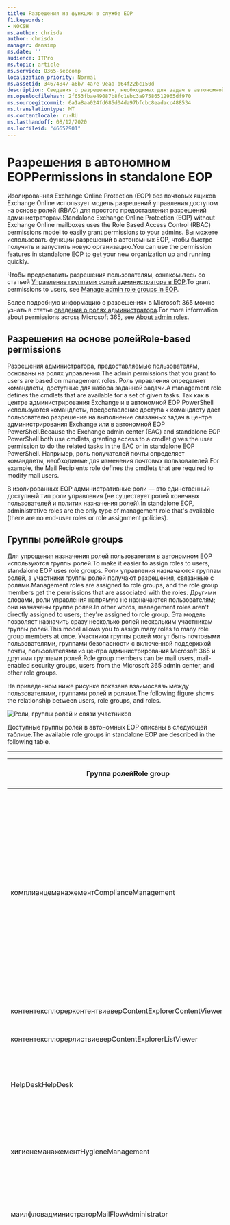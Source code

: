 ```yaml
---
title: Разрешения на функции в службе EOP
f1.keywords:
- NOCSH
ms.author: chrisda
author: chrisda
manager: dansimp
ms.date: ''
audience: ITPro
ms.topic: article
ms.service: O365-seccomp
localization_priority: Normal
ms.assetid: 34674847-a6b7-4a7e-9eaa-b64f22bc150d
description: Сведения о разрешениях, необходимых для задач в автономной службе Exchange Online Protection
ms.openlocfilehash: 2f653fbae49087b8fc1ebc3a97586512965df970
ms.sourcegitcommit: 6a1a8aa024fd685d04da97bfcbc8eadacc488534
ms.translationtype: MT
ms.contentlocale: ru-RU
ms.lasthandoff: 08/12/2020
ms.locfileid: "46652901"
---
```

# <a name="permissions-in-standalone-eop"></a><span data-ttu-id="4ac11-103">Разрешения в автономном EOP</span><span class="sxs-lookup"><span data-stu-id="4ac11-103">Permissions in standalone EOP</span></span>

<span data-ttu-id="4ac11-104">Изолированная Exchange Online Protection (EOP) без почтовых ящиков Exchange Online использует модель разрешений управления доступом на основе ролей (RBAC) для простого предоставления разрешений администраторам.</span><span class="sxs-lookup"><span data-stu-id="4ac11-104">Standalone Exchange Online Protection (EOP) without Exchange Online mailboxes uses the Role Based Access Control (RBAC) permissions model to easily grant permissions to your admins.</span></span> <span data-ttu-id="4ac11-105">Вы можете использовать функции разрешений в автономных EOP, чтобы быстро получить и запустить новую организацию.</span><span class="sxs-lookup"><span data-stu-id="4ac11-105">You can use the permission features in standalone EOP to get your new organization up and running quickly.</span></span>

<span data-ttu-id="4ac11-106">Чтобы предоставить разрешения пользователям, ознакомьтесь со статьей [Управление группами ролей администратора в EOP](manage-admin-role-group-permissions-in-eop.md).</span><span class="sxs-lookup"><span data-stu-id="4ac11-106">To grant permissions to users, see [Manage admin role groups in EOP](manage-admin-role-group-permissions-in-eop.md).</span></span>

<span data-ttu-id="4ac11-107">Более подробную информацию о разрешениях в Microsoft 365 можно узнать в статье [сведения о ролях администратора](https://docs.microsoft.com/microsoft-365/admin/add-users/about-admin-roles).</span><span class="sxs-lookup"><span data-stu-id="4ac11-107">For more information about permissions across Microsoft 365, see [About admin roles](https://docs.microsoft.com/microsoft-365/admin/add-users/about-admin-roles).</span></span>

## <a name="role-based-permissions"></a><span data-ttu-id="4ac11-108">Разрешения на основе ролей</span><span class="sxs-lookup"><span data-stu-id="4ac11-108">Role-based permissions</span></span>

<span data-ttu-id="4ac11-109">Разрешения администратора, предоставляемые пользователям, основаны на ролях управления.</span><span class="sxs-lookup"><span data-stu-id="4ac11-109">The admin permissions that you grant to users are based on management roles.</span></span> <span data-ttu-id="4ac11-110">Роль управления определяет командлеты, доступные для набора заданной задачи.</span><span class="sxs-lookup"><span data-stu-id="4ac11-110">A management role defines the cmdlets that are available for a set of given tasks.</span></span> <span data-ttu-id="4ac11-111">Так как в центре администрирования Exchange и в автономной EOP PowerShell используются командлеты, предоставление доступа к командлету дает пользователю разрешение на выполнение связанных задач в центре администрирования Exchange или в автономной EOP PowerShell.</span><span class="sxs-lookup"><span data-stu-id="4ac11-111">Because the Exchange admin center (EAC) and standalone EOP PowerShell both use cmdlets, granting access to a cmdlet gives the user permission to do the related tasks in the EAC or in standalone EOP PowerShell.</span></span> <span data-ttu-id="4ac11-112">Например, роль получателей почты определяет командлеты, необходимые для изменения почтовых пользователей.</span><span class="sxs-lookup"><span data-stu-id="4ac11-112">For example, the Mail Recipients role defines the cmdlets that are required to modify mail users.</span></span>

<span data-ttu-id="4ac11-113">В изолированных EOP административные роли — это единственный доступный тип роли управления (не существует ролей конечных пользователей и политик назначения ролей).</span><span class="sxs-lookup"><span data-stu-id="4ac11-113">In standalone EOP, administrative roles are the only type of management role that's available (there are no end-user roles or role assignment policies).</span></span>

## <a name="role-groups"></a><span data-ttu-id="4ac11-114">Группы ролей</span><span class="sxs-lookup"><span data-stu-id="4ac11-114">Role groups</span></span>

<span data-ttu-id="4ac11-115">Для упрощения назначения ролей пользователям в автономном EOP используются группы ролей.</span><span class="sxs-lookup"><span data-stu-id="4ac11-115">To make it easier to assign roles to users, standalone EOP uses role groups.</span></span> <span data-ttu-id="4ac11-116">Роли управления назначаются группам ролей, а участники группы ролей получают разрешения, связанные с ролями.</span><span class="sxs-lookup"><span data-stu-id="4ac11-116">Management roles are assigned to role groups, and the role group members get the permissions that are associated with the roles.</span></span> <span data-ttu-id="4ac11-117">Другими словами, роли управления напрямую не назначаются пользователям; они назначены группе ролей.</span><span class="sxs-lookup"><span data-stu-id="4ac11-117">In other words, management roles aren't directly assigned to users; they're assigned to role group.</span></span> <span data-ttu-id="4ac11-118">Эта модель позволяет назначить сразу несколько ролей нескольким участникам группы ролей.</span><span class="sxs-lookup"><span data-stu-id="4ac11-118">This model allows you to assign many roles to many role group members at once.</span></span> <span data-ttu-id="4ac11-119">Участники группы ролей могут быть почтовыми пользователями, группами безопасности с включенной поддержкой почты, пользователями из центра администрирования Microsoft 365 и другими группами ролей.</span><span class="sxs-lookup"><span data-stu-id="4ac11-119">Role group members can be mail users, mail-enabled security groups, users from the Microsoft 365 admin center, and other role groups.</span></span>

<span data-ttu-id="4ac11-120">На приведенном ниже рисунке показана взаимосвязь между пользователями, группами ролей и ролями.</span><span class="sxs-lookup"><span data-stu-id="4ac11-120">The following figure shows the relationship between users, role groups, and roles.</span></span>

![Роли, группы ролей и связи участников](../../media/ITPro_Security_RBAC_EXO_SimplifiedRoleGroupRelationship.png)

<span data-ttu-id="4ac11-122">Доступные группы ролей в автономных EOP описаны в следующей таблице.</span><span class="sxs-lookup"><span data-stu-id="4ac11-122">The available role groups in standalone EOP are described in the following table.</span></span>

****

|<span data-ttu-id="4ac11-123">Группа ролей</span><span class="sxs-lookup"><span data-stu-id="4ac11-123">Role group</span></span>|<span data-ttu-id="4ac11-124">Описание</span><span class="sxs-lookup"><span data-stu-id="4ac11-124">Description</span></span>|<span data-ttu-id="4ac11-125">Назначенные роли по умолчанию</span><span class="sxs-lookup"><span data-stu-id="4ac11-125">Default roles assigned</span></span>|
|---|---|---|
|<span data-ttu-id="4ac11-126">комплианцеманажемент</span><span class="sxs-lookup"><span data-stu-id="4ac11-126">ComplianceManagement</span></span>|<span data-ttu-id="4ac11-127">Настройка и управление параметрами соответствия требованиям в Организации, в том числе предотвращением потери данных (DLP), если у вашей подписки есть возможности защиты от потери данных.</span><span class="sxs-lookup"><span data-stu-id="4ac11-127">Configure and manage compliance settings within the organization, including data loss prevention (DLP) if your subscription has DLP capabilities.</span></span> <br/><br/> <span data-ttu-id="4ac11-128">Члены роли [администратора соответствия](https://docs.microsoft.com/azure/active-directory/users-groups-roles/directory-assign-admin-roles#compliance-administrator) в Azure AD автоматически получают разрешения этой группы ролей.</span><span class="sxs-lookup"><span data-stu-id="4ac11-128">Members of the [Compliance Administrator](https://docs.microsoft.com/azure/active-directory/users-groups-roles/directory-assign-admin-roles#compliance-administrator) role in Azure AD automatically get the permissions of this role group.</span></span>|<span data-ttu-id="4ac11-129">Журналы аудита</span><span class="sxs-lookup"><span data-stu-id="4ac11-129">Audit Logs</span></span> <br/><br/> <span data-ttu-id="4ac11-130">Администрирование соответствия требованиям</span><span class="sxs-lookup"><span data-stu-id="4ac11-130">Compliance Administration</span></span> <br/><br/> <span data-ttu-id="4ac11-131">Управление правами на доступ к данным</span><span class="sxs-lookup"><span data-stu-id="4ac11-131">Information Rights Management</span></span> <br/><br/> <span data-ttu-id="4ac11-132">Управление хранением</span><span class="sxs-lookup"><span data-stu-id="4ac11-132">Retention Management</span></span> <br/><br/> <span data-ttu-id="4ac11-133">Журналы аудита только для просмотра</span><span class="sxs-lookup"><span data-stu-id="4ac11-133">View-Only Audit Logs</span></span> <br/><br/> <span data-ttu-id="4ac11-134">Конфигурация только для чтения</span><span class="sxs-lookup"><span data-stu-id="4ac11-134">View-Only Configuration</span></span> <br/><br/> <span data-ttu-id="4ac11-135">Получатели только для чтения</span><span class="sxs-lookup"><span data-stu-id="4ac11-135">View-Only Recipients</span></span>|
|<span data-ttu-id="4ac11-136">контентексплорерконтентвиевер</span><span class="sxs-lookup"><span data-stu-id="4ac11-136">ContentExplorerContentViewer</span></span>|<span data-ttu-id="4ac11-137">Не используется.</span><span class="sxs-lookup"><span data-stu-id="4ac11-137">Not used.</span></span>|<span data-ttu-id="4ac11-138">Средство просмотра контента классификации данных</span><span class="sxs-lookup"><span data-stu-id="4ac11-138">Data Classification Content Viewer</span></span>|
|<span data-ttu-id="4ac11-139">контентексплорерлиствиевер</span><span class="sxs-lookup"><span data-stu-id="4ac11-139">ContentExplorerListViewer</span></span>|<span data-ttu-id="4ac11-140">Не используется.</span><span class="sxs-lookup"><span data-stu-id="4ac11-140">Not used.</span></span>|<span data-ttu-id="4ac11-141">Средство просмотра списка классификации данных</span><span class="sxs-lookup"><span data-stu-id="4ac11-141">Data Classification List Viewer</span></span>|
|<span data-ttu-id="4ac11-142">HelpDesk</span><span class="sxs-lookup"><span data-stu-id="4ac11-142">HelpDesk</span></span>|<span data-ttu-id="4ac11-143">Просмотр почтовых пользователей и управление ими.</span><span class="sxs-lookup"><span data-stu-id="4ac11-143">View and manage mail users.</span></span>|<span data-ttu-id="4ac11-144">Сброс пароля</span><span class="sxs-lookup"><span data-stu-id="4ac11-144">Reset Password</span></span> <br/><br/> <span data-ttu-id="4ac11-145">Параметры пользователя</span><span class="sxs-lookup"><span data-stu-id="4ac11-145">User Options</span></span> <br/><br/> <span data-ttu-id="4ac11-146">Получатели только для чтения</span><span class="sxs-lookup"><span data-stu-id="4ac11-146">View-Only Recipients</span></span>|
|<span data-ttu-id="4ac11-147">хигиенеманажемент</span><span class="sxs-lookup"><span data-stu-id="4ac11-147">HygieneManagement</span></span>|<span data-ttu-id="4ac11-148">Управление функциями защиты (защита от нежелательной почты, защита от вредоносных программ и т. д.).</span><span class="sxs-lookup"><span data-stu-id="4ac11-148">Manage protection features (anti-spam, anti-malware, etc.).</span></span>|<span data-ttu-id="4ac11-149">Транспортная санацией</span><span class="sxs-lookup"><span data-stu-id="4ac11-149">Transport Hygiene</span></span> <br/><br/> <span data-ttu-id="4ac11-150">Конфигурация только для чтения</span><span class="sxs-lookup"><span data-stu-id="4ac11-150">View-Only Configuration</span></span> <br/><br/> <span data-ttu-id="4ac11-151">Получатели только для чтения</span><span class="sxs-lookup"><span data-stu-id="4ac11-151">View-Only Recipients</span></span>|
|<span data-ttu-id="4ac11-152">маилфловадминистратор</span><span class="sxs-lookup"><span data-stu-id="4ac11-152">MailFlowAdministrator</span></span>|<span data-ttu-id="4ac11-153">Просмотр обслуживаемых доменов и соединителей и управление ими</span><span class="sxs-lookup"><span data-stu-id="4ac11-153">View and manage accepted domains and connectors</span></span>|<span data-ttu-id="4ac11-154">Удаленные и обслуживаемые домены</span><span class="sxs-lookup"><span data-stu-id="4ac11-154">Remote and Accepted Domains</span></span> <br/><br/> <span data-ttu-id="4ac11-155">Получатели только для чтения</span><span class="sxs-lookup"><span data-stu-id="4ac11-155">View-Only Recipients</span></span>|
|<span data-ttu-id="4ac11-156">организатионманажемент</span><span class="sxs-lookup"><span data-stu-id="4ac11-156">OrganizationManagement</span></span>|<span data-ttu-id="4ac11-157">Административный доступ ко всей Организации и возможность выполнения практически любой задачи.</span><span class="sxs-lookup"><span data-stu-id="4ac11-157">Admin access to the entire organization and the ability to perform almost any task.</span></span> <br/><br/> <span data-ttu-id="4ac11-158">Члены роли [глобального администратора](https://docs.microsoft.com/azure/active-directory/users-groups-roles/directory-assign-admin-roles#global-administrator--company-administrator) в Azure AD автоматически получают разрешения этой группы ролей.</span><span class="sxs-lookup"><span data-stu-id="4ac11-158">Members of the [Global Administrator](https://docs.microsoft.com/azure/active-directory/users-groups-roles/directory-assign-admin-roles#global-administrator--company-administrator) role in Azure AD automatically get the permissions of this role group.</span></span> <br/><br/> <span data-ttu-id="4ac11-159">**Важно!** поскольку группа ролей организатионманажемент является мощной ролью, членами этой группы ролей могут быть только пользователи, выполняющие административные задачи на уровне Организации.</span><span class="sxs-lookup"><span data-stu-id="4ac11-159">**Important**: Because the OrganizationManagement role group is a powerful role, only users that perform organizational-level administrative tasks should be members of this role group.</span></span>|<span data-ttu-id="4ac11-160">Вредоносных программ</span><span class="sxs-lookup"><span data-stu-id="4ac11-160">AntiMalware</span></span> <br/><br/> <span data-ttu-id="4ac11-161">Защиты от спама</span><span class="sxs-lookup"><span data-stu-id="4ac11-161">AntiSpam</span></span> <br/><br/> <span data-ttu-id="4ac11-162">Журналы аудита</span><span class="sxs-lookup"><span data-stu-id="4ac11-162">Audit Logs</span></span> <br/><br/> <span data-ttu-id="4ac11-163">Администратор соответствия</span><span class="sxs-lookup"><span data-stu-id="4ac11-163">Compliance Administrator</span></span> <br/><br/> <span data-ttu-id="4ac11-164">Динамические группы рассылки</span><span class="sxs-lookup"><span data-stu-id="4ac11-164">Distribution Groups</span></span> <br/><br/> <span data-ttu-id="4ac11-165">Управление правами на доступ к данным</span><span class="sxs-lookup"><span data-stu-id="4ac11-165">Information Rights Management</span></span> <br/><br/> <span data-ttu-id="4ac11-166">Создание получателей почты</span><span class="sxs-lookup"><span data-stu-id="4ac11-166">Mail Recipient Creation</span></span> <br/><br/> <span data-ttu-id="4ac11-167">Получатели почты</span><span class="sxs-lookup"><span data-stu-id="4ac11-167">Mail Recipients</span></span> <br/><br/> <span data-ttu-id="4ac11-168">Отслеживание сообщений</span><span class="sxs-lookup"><span data-stu-id="4ac11-168">Message Tracking</span></span> <br/><br/> <span data-ttu-id="4ac11-169">Миграция</span><span class="sxs-lookup"><span data-stu-id="4ac11-169">Migration</span></span> <br/><br/> <span data-ttu-id="4ac11-170">Клиентский доступ Организации</span><span class="sxs-lookup"><span data-stu-id="4ac11-170">Organization Client Access</span></span> <br/><br/> <span data-ttu-id="4ac11-171">Конфигурация организации</span><span class="sxs-lookup"><span data-stu-id="4ac11-171">Organization Configuration</span></span> <br/><br/> <span data-ttu-id="4ac11-172">Параметры транспорта Организации</span><span class="sxs-lookup"><span data-stu-id="4ac11-172">Organization Transport Settings</span></span> <br/><br/> <span data-ttu-id="4ac11-173">Карантин</span><span class="sxs-lookup"><span data-stu-id="4ac11-173">Quarantine</span></span> <br/><br/> <span data-ttu-id="4ac11-174">Политики получателей</span><span class="sxs-lookup"><span data-stu-id="4ac11-174">Recipient Policies</span></span> <br/><br/> <span data-ttu-id="4ac11-175">Удаленные и обслуживаемые домены</span><span class="sxs-lookup"><span data-stu-id="4ac11-175">Remote and Accepted Domains</span></span> <br/><br/> <span data-ttu-id="4ac11-176">Сброс пароля</span><span class="sxs-lookup"><span data-stu-id="4ac11-176">Reset Password</span></span> <br/><br/> <span data-ttu-id="4ac11-177">Управление хранением</span><span class="sxs-lookup"><span data-stu-id="4ac11-177">Retention Management</span></span> <br/><br/> <span data-ttu-id="4ac11-178">Управление ролями</span><span class="sxs-lookup"><span data-stu-id="4ac11-178">Role Management</span></span> <br/><br/> <span data-ttu-id="4ac11-179">Администратор безопасности</span><span class="sxs-lookup"><span data-stu-id="4ac11-179">Security Administrator</span></span> <br/><br/> <span data-ttu-id="4ac11-180">Создание и членство в группах безопасности</span><span class="sxs-lookup"><span data-stu-id="4ac11-180">Security Group Creation and Membership</span></span> <br/><br/> <span data-ttu-id="4ac11-181">Читатель сведений о безопасности</span><span class="sxs-lookup"><span data-stu-id="4ac11-181">Security Reader</span></span> <br/><br/> <span data-ttu-id="4ac11-182">Администратор меток конфиденциальности</span><span class="sxs-lookup"><span data-stu-id="4ac11-182">Sensitivity Label Administrator</span></span> <br/><br/> <span data-ttu-id="4ac11-183">Контроль</span><span class="sxs-lookup"><span data-stu-id="4ac11-183">Supervision</span></span> <br/><br/> <span data-ttu-id="4ac11-184">Транспортная санацией</span><span class="sxs-lookup"><span data-stu-id="4ac11-184">Transport Hygiene</span></span> <br/><br/> <span data-ttu-id="4ac11-185">Правила транспорта</span><span class="sxs-lookup"><span data-stu-id="4ac11-185">Transport Rules</span></span> <br/><br/> <span data-ttu-id="4ac11-186">Параметры пользователя</span><span class="sxs-lookup"><span data-stu-id="4ac11-186">User Options</span></span> <br/><br/> <span data-ttu-id="4ac11-187">Только просмотр защиты от вредоносных программ</span><span class="sxs-lookup"><span data-stu-id="4ac11-187">View-Only AntiMalware</span></span> <br/><br/> <span data-ttu-id="4ac11-188">Только просмотр защиты от спама</span><span class="sxs-lookup"><span data-stu-id="4ac11-188">View-Only AntiSpam</span></span> <br/><br/> <span data-ttu-id="4ac11-189">Журналы аудита только для просмотра</span><span class="sxs-lookup"><span data-stu-id="4ac11-189">View-Only Audit Logs</span></span> <br/><br/> <span data-ttu-id="4ac11-190">Конфигурация только для чтения</span><span class="sxs-lookup"><span data-stu-id="4ac11-190">View-Only Configuration</span></span> <br/><br/> <span data-ttu-id="4ac11-191">Карантин только для просмотра</span><span class="sxs-lookup"><span data-stu-id="4ac11-191">View-Only Quarantine</span></span> <br/><br/> <span data-ttu-id="4ac11-192">Получатели только для чтения</span><span class="sxs-lookup"><span data-stu-id="4ac11-192">View-Only Recipients</span></span> <br/><br/> <span data-ttu-id="4ac11-193">Логика только для просмотра угроз</span><span class="sxs-lookup"><span data-stu-id="4ac11-193">View-Only Threat Intelligence</span></span>|
|<span data-ttu-id="4ac11-194">куарантинеадминистратор</span><span class="sxs-lookup"><span data-stu-id="4ac11-194">QuarantineAdministrator</span></span>|<span data-ttu-id="4ac11-195">Управление сообщениями, помещенными в карантин, для всех получателей.</span><span class="sxs-lookup"><span data-stu-id="4ac11-195">Manage quarantined messages for all recipients.</span></span>|<span data-ttu-id="4ac11-196">Карантин</span><span class="sxs-lookup"><span data-stu-id="4ac11-196">Quarantine</span></span>|
|<span data-ttu-id="4ac11-197">реЦипиентманажемент</span><span class="sxs-lookup"><span data-stu-id="4ac11-197">RecipientManagement</span></span>|<span data-ttu-id="4ac11-198">Создание, управление и удаление объектов получателей в Организации.</span><span class="sxs-lookup"><span data-stu-id="4ac11-198">Create, manage, and remove recipient objects in the organization.</span></span>|<span data-ttu-id="4ac11-199">Динамические группы рассылки</span><span class="sxs-lookup"><span data-stu-id="4ac11-199">Distribution Groups</span></span> <br/><br/> <span data-ttu-id="4ac11-200">Создание получателей почты</span><span class="sxs-lookup"><span data-stu-id="4ac11-200">Mail Recipient Creation</span></span> <br/><br/> <span data-ttu-id="4ac11-201">Получатели почты</span><span class="sxs-lookup"><span data-stu-id="4ac11-201">Mail Recipients</span></span> <br/><br/> <span data-ttu-id="4ac11-202">Отслеживание сообщений</span><span class="sxs-lookup"><span data-stu-id="4ac11-202">Message Tracking</span></span> <br/><br/> <span data-ttu-id="4ac11-203">Миграция</span><span class="sxs-lookup"><span data-stu-id="4ac11-203">Migration</span></span> <br/><br/> <span data-ttu-id="4ac11-204">Политики получателей</span><span class="sxs-lookup"><span data-stu-id="4ac11-204">Recipient Policies</span></span> <br/><br/> <span data-ttu-id="4ac11-205">Сброс пароля</span><span class="sxs-lookup"><span data-stu-id="4ac11-205">Reset Password</span></span>|
|<span data-ttu-id="4ac11-206">RecordsManagement</span><span class="sxs-lookup"><span data-stu-id="4ac11-206">RecordsManagement</span></span>|<span data-ttu-id="4ac11-207">Настройка функций соответствия требованиям, таких как теги политики хранения, классификации сообщений и правила для обработки почты (также называемые правилами транспорта).</span><span class="sxs-lookup"><span data-stu-id="4ac11-207">Configure compliance features, such as retention policy tags, message classifications, and mail flow rules (also known as transport rules).</span></span>|<span data-ttu-id="4ac11-208">Отслеживание сообщений</span><span class="sxs-lookup"><span data-stu-id="4ac11-208">Message Tracking</span></span> <br/><br/> <span data-ttu-id="4ac11-209">Управление хранением</span><span class="sxs-lookup"><span data-stu-id="4ac11-209">Retention Management</span></span> <br/><br/> <span data-ttu-id="4ac11-210">Правила транспорта</span><span class="sxs-lookup"><span data-stu-id="4ac11-210">Transport Rules</span></span>|
|<span data-ttu-id="4ac11-211">секуритядминистратор</span><span class="sxs-lookup"><span data-stu-id="4ac11-211">SecurityAdministrator</span></span>|<span data-ttu-id="4ac11-212">Настройте все аспекты защиты в Организации (защита от нежелательной почты, защиты от вредоносных программ, защиты от спуфинга, карантина и т. д.).</span><span class="sxs-lookup"><span data-stu-id="4ac11-212">Configure all aspects of protection in the organization (anti-spam, anti-malware, anti-spoofing, quarantine, etc.).</span></span> <br/><br/> <span data-ttu-id="4ac11-213">Члены роли [администратора безопасности](https://docs.microsoft.com/azure/active-directory/users-groups-roles/directory-assign-admin-roles#security-administrator) в Azure AD автоматически получают разрешения этой группы ролей.</span><span class="sxs-lookup"><span data-stu-id="4ac11-213">Members of the [Security Administrator](https://docs.microsoft.com/azure/active-directory/users-groups-roles/directory-assign-admin-roles#security-administrator) role in Azure AD automatically get the permissions of this role group.</span></span>|<span data-ttu-id="4ac11-214">Вредоносных программ</span><span class="sxs-lookup"><span data-stu-id="4ac11-214">AntiMalware</span></span> <br/><br/> <span data-ttu-id="4ac11-215">Защиты от спама</span><span class="sxs-lookup"><span data-stu-id="4ac11-215">AntiSpam</span></span> <br/><br/> <span data-ttu-id="4ac11-216">Журналы аудита</span><span class="sxs-lookup"><span data-stu-id="4ac11-216">Audit Logs</span></span> <br/><br/> <span data-ttu-id="4ac11-217">Карантин</span><span class="sxs-lookup"><span data-stu-id="4ac11-217">Quarantine</span></span> <br/><br/> <span data-ttu-id="4ac11-218">Администратор безопасности</span><span class="sxs-lookup"><span data-stu-id="4ac11-218">Security Administrator</span></span> <br/><br/> <span data-ttu-id="4ac11-219">Администратор меток конфиденциальности</span><span class="sxs-lookup"><span data-stu-id="4ac11-219">Sensitivity Label Administrator</span></span> <br/><br/> <span data-ttu-id="4ac11-220">Только просмотр защиты от вредоносных программ</span><span class="sxs-lookup"><span data-stu-id="4ac11-220">View-Only AntiMalware</span></span> <br/><br/> <span data-ttu-id="4ac11-221">Только просмотр защиты от спама</span><span class="sxs-lookup"><span data-stu-id="4ac11-221">View-Only AntiSpam</span></span> <br/><br/> <span data-ttu-id="4ac11-222">Журналы аудита только для просмотра</span><span class="sxs-lookup"><span data-stu-id="4ac11-222">View-Only Audit Logs</span></span> <br/><br/> <span data-ttu-id="4ac11-223">Карантин только для просмотра</span><span class="sxs-lookup"><span data-stu-id="4ac11-223">View-Only Quarantine</span></span> <br/><br/> <span data-ttu-id="4ac11-224">Логика только для просмотра угроз</span><span class="sxs-lookup"><span data-stu-id="4ac11-224">View-Only Threat Intelligence</span></span>|
|<span data-ttu-id="4ac11-225">секуритиреадер</span><span class="sxs-lookup"><span data-stu-id="4ac11-225">SecurityReader</span></span>|<span data-ttu-id="4ac11-226">Доступ только для просмотра ко всем аспектам защиты в Организации (защита от нежелательной почты, защиты от вредоносных программ, защиты от спуфинга, карантина и т. д.).</span><span class="sxs-lookup"><span data-stu-id="4ac11-226">View-only access to all aspects of protection in the organization (anti-spam, anti-malware, anti-spoofing, quarantine, etc.).</span></span> <br/><br/> <span data-ttu-id="4ac11-227">Члены роли [читателя безопасности](https://docs.microsoft.com/azure/active-directory/users-groups-roles/directory-assign-admin-roles#security-reader) в Azure AD автоматически получают разрешения этой группы ролей.</span><span class="sxs-lookup"><span data-stu-id="4ac11-227">Members of the [Security Reader](https://docs.microsoft.com/azure/active-directory/users-groups-roles/directory-assign-admin-roles#security-reader) role in Azure AD automatically get the permissions of this role group.</span></span>|<span data-ttu-id="4ac11-228">Читатель сведений о безопасности</span><span class="sxs-lookup"><span data-stu-id="4ac11-228">Security Reader</span></span> <br/><br/> <span data-ttu-id="4ac11-229">Только просмотр защиты от вредоносных программ</span><span class="sxs-lookup"><span data-stu-id="4ac11-229">View-Only AntiMalware</span></span> <br/><br/> <span data-ttu-id="4ac11-230">Только просмотр защиты от спама</span><span class="sxs-lookup"><span data-stu-id="4ac11-230">View-Only AntiSpam</span></span> <br/><br/> <span data-ttu-id="4ac11-231">Карантин только для просмотра</span><span class="sxs-lookup"><span data-stu-id="4ac11-231">View-Only Quarantine</span></span> <br/><br/> <span data-ttu-id="4ac11-232">Логика только для просмотра угроз</span><span class="sxs-lookup"><span data-stu-id="4ac11-232">View-Only Threat Intelligence</span></span>|
|<span data-ttu-id="4ac11-233">тенантадминс</span><span class="sxs-lookup"><span data-stu-id="4ac11-233">TenantAdmins</span></span>|<span data-ttu-id="4ac11-234">Членство в этой группе ролей синхронизируется между службами и управляется централизованно.</span><span class="sxs-lookup"><span data-stu-id="4ac11-234">Membership in this role group is synchronized across services and managed centrally.</span></span> <span data-ttu-id="4ac11-235">По умолчанию этой группе ролей не назначены никакие роли.</span><span class="sxs-lookup"><span data-stu-id="4ac11-235">By default, this role group is not assigned any roles.</span></span> <span data-ttu-id="4ac11-236">Однако она будет участником группы ролей Управление организацией и будет наследовать эти разрешения.</span><span class="sxs-lookup"><span data-stu-id="4ac11-236">However, it will be a member of the Organization Management role group and will inherit those permissions.</span></span>|<span data-ttu-id="4ac11-237">Нет</span><span class="sxs-lookup"><span data-stu-id="4ac11-237">none</span></span>|
|<span data-ttu-id="4ac11-238">виевонлйорганизатионманажемент</span><span class="sxs-lookup"><span data-stu-id="4ac11-238">ViewOnlyOrganizationManagement</span></span>|<span data-ttu-id="4ac11-239">Просмотр объектов "получатель", "Защита" и "Конфигурация" и их свойств в Организации.</span><span class="sxs-lookup"><span data-stu-id="4ac11-239">View recipient, protection, and configuration objects and their properties in the organization.</span></span>|<span data-ttu-id="4ac11-240">Администратор соответствия</span><span class="sxs-lookup"><span data-stu-id="4ac11-240">Compliance Administrator</span></span> <br/><br/> <span data-ttu-id="4ac11-241">Администратор безопасности</span><span class="sxs-lookup"><span data-stu-id="4ac11-241">Security Administrator</span></span> <br/><br/> <span data-ttu-id="4ac11-242">Читатель сведений о безопасности</span><span class="sxs-lookup"><span data-stu-id="4ac11-242">Security Reader</span></span> <br/><br/> <span data-ttu-id="4ac11-243">Администратор меток конфиденциальности</span><span class="sxs-lookup"><span data-stu-id="4ac11-243">Sensitivity Label Administrator</span></span> <br/><br/> <span data-ttu-id="4ac11-244">Конфигурация только для чтения</span><span class="sxs-lookup"><span data-stu-id="4ac11-244">View-Only Configuration</span></span> <br/><br/> <span data-ttu-id="4ac11-245">Получатели только для чтения</span><span class="sxs-lookup"><span data-stu-id="4ac11-245">View-Only Recipients</span></span>|
|

<span data-ttu-id="4ac11-246">Если вы работаете в небольшой организации с несколькими администраторами, возможно, потребуется добавить этих пользователей только в группу ролей Управление организацией, и вам не потребуется использовать другие группы ролей.</span><span class="sxs-lookup"><span data-stu-id="4ac11-246">If you work in a small organization that has only a few admins, you might need to add those users to the Organization Management role group only, and you may never need to use the other role groups.</span></span> <span data-ttu-id="4ac11-247">Если вы работаете в крупной организации, у вас могут быть администраторы, выполняющие определенные задачи, такие как Настройка получателей.</span><span class="sxs-lookup"><span data-stu-id="4ac11-247">If you work in a larger organization, you might have admins who perform specific tasks, such as recipient configuration.</span></span> <span data-ttu-id="4ac11-248">В таких случаях можно добавить одного администратора в группу ролей "Управление получателями", а другое — для группы ролей "Управление организацией".</span><span class="sxs-lookup"><span data-stu-id="4ac11-248">In those cases, you might add one admin to the Recipient Management role group, and another admin to the Organization Management role group.</span></span> <span data-ttu-id="4ac11-249">Администраторы могут управлять своими областями, но они не будут иметь разрешений на управление областями, за которые они не отвечают.</span><span class="sxs-lookup"><span data-stu-id="4ac11-249">Those admins can then manage their specific areas, but they won't have permissions to manage areas they're not responsible for.</span></span>

<span data-ttu-id="4ac11-250">Если встроенные группы ролей в Exchange Online не совпадают с должностными функциями администраторов, вы можете создавать группы ролей и добавлять к ним роли.</span><span class="sxs-lookup"><span data-stu-id="4ac11-250">If the built-in role groups in Exchange Online don't match the job function of your administrators, you can create role groups and add roles to them.</span></span> <span data-ttu-id="4ac11-251">Дополнительные сведения см. [в разделе Управление группами ролей в автономной EOP](manage-admin-role-group-permissions-in-eop.md).</span><span class="sxs-lookup"><span data-stu-id="4ac11-251">For more information, see [Manage role groups in standalone EOP](manage-admin-role-group-permissions-in-eop.md).</span></span>

## <a name="roles"></a><span data-ttu-id="4ac11-252">Роли</span><span class="sxs-lookup"><span data-stu-id="4ac11-252">Roles</span></span>

<span data-ttu-id="4ac11-253">Встроенные роли, доступные в автономных EOP, описаны в приведенной ниже таблице.</span><span class="sxs-lookup"><span data-stu-id="4ac11-253">The built-in roles that are available in standalone EOP are described in the following table.</span></span>

****

|<span data-ttu-id="4ac11-254">Role \* \*</span><span class="sxs-lookup"><span data-stu-id="4ac11-254">Role\*\*</span></span>|<span data-ttu-id="4ac11-255">Описание</span><span class="sxs-lookup"><span data-stu-id="4ac11-255">Description</span></span>|<span data-ttu-id="4ac11-256">Назначения группы ролей по умолчанию</span><span class="sxs-lookup"><span data-stu-id="4ac11-256">Default role group assignments</span></span>|
|---|---|---|
|<span data-ttu-id="4ac11-257">Вредоносных программ</span><span class="sxs-lookup"><span data-stu-id="4ac11-257">AntiMalware</span></span>|<span data-ttu-id="4ac11-258">Просмотр и изменение конфигурации и отчетов для функций защиты от вредоносных программ.</span><span class="sxs-lookup"><span data-stu-id="4ac11-258">View and modify the configuration and reports for anti-malware features.</span></span>|<span data-ttu-id="4ac11-259">организатионманажемент</span><span class="sxs-lookup"><span data-stu-id="4ac11-259">OrganizationManagement</span></span> <br/><br/> <span data-ttu-id="4ac11-260">секуритядминистратор</span><span class="sxs-lookup"><span data-stu-id="4ac11-260">SecurityAdministrator</span></span>|
|<span data-ttu-id="4ac11-261">Защиты от спама</span><span class="sxs-lookup"><span data-stu-id="4ac11-261">AntiSpam</span></span>|<span data-ttu-id="4ac11-262">Просмотр и изменение конфигурации и отчетов по функциям защиты от нежелательной почты.</span><span class="sxs-lookup"><span data-stu-id="4ac11-262">View and modify the configuration and reports for anti-spam features.</span></span>|<span data-ttu-id="4ac11-263">организатионманажемент</span><span class="sxs-lookup"><span data-stu-id="4ac11-263">OrganizationManagement</span></span> <br/><br/> <span data-ttu-id="4ac11-264">секуритядминистратор</span><span class="sxs-lookup"><span data-stu-id="4ac11-264">SecurityAdministrator</span></span>|
|<span data-ttu-id="4ac11-265">Журналы аудита</span><span class="sxs-lookup"><span data-stu-id="4ac11-265">Audit Logs</span></span>|<span data-ttu-id="4ac11-266">Выполните поиск в журнале аудита действий администратора и просмотрите результаты.</span><span class="sxs-lookup"><span data-stu-id="4ac11-266">Search the administrator audit log and view the results.</span></span>|<span data-ttu-id="4ac11-267">комплианцеманажемент</span><span class="sxs-lookup"><span data-stu-id="4ac11-267">ComplianceManagement</span></span> <br/><br/> <span data-ttu-id="4ac11-268">организатионманажемент</span><span class="sxs-lookup"><span data-stu-id="4ac11-268">OrganizationManagement</span></span> <br/><br/> <span data-ttu-id="4ac11-269">секуритядминистратор</span><span class="sxs-lookup"><span data-stu-id="4ac11-269">SecurityAdministrator</span></span>|
|<span data-ttu-id="4ac11-270">Администратор соответствия требованиям<sup>\*</sup></span><span class="sxs-lookup"><span data-stu-id="4ac11-270">Compliance Administrator<sup>\*</sup></span></span>||<span data-ttu-id="4ac11-271">комплианцеманажемент</span><span class="sxs-lookup"><span data-stu-id="4ac11-271">ComplianceManagement</span></span> <br/><br/> <span data-ttu-id="4ac11-272">организатионманажемент</span><span class="sxs-lookup"><span data-stu-id="4ac11-272">OrganizationManagement</span></span> <br/><br/> <span data-ttu-id="4ac11-273">виевонлйорганизатионманажемент</span><span class="sxs-lookup"><span data-stu-id="4ac11-273">ViewOnlyOrganizationManagement</span></span>|
|<span data-ttu-id="4ac11-274">Средство просмотра контента классификации данных<sup>\*</sup></span><span class="sxs-lookup"><span data-stu-id="4ac11-274">Data Classification Content Viewer<sup>\*</sup></span></span>||<span data-ttu-id="4ac11-275">контентексплорерконтентвиевер</span><span class="sxs-lookup"><span data-stu-id="4ac11-275">ContentExplorerContentViewer</span></span>|
|<span data-ttu-id="4ac11-276">Средство просмотра списка классификации данных<sup>\*</sup></span><span class="sxs-lookup"><span data-stu-id="4ac11-276">Data Classification List Viewer<sup>\*</sup></span></span>||
|<span data-ttu-id="4ac11-277">Динамические группы рассылки</span><span class="sxs-lookup"><span data-stu-id="4ac11-277">Distribution Groups</span></span>|<span data-ttu-id="4ac11-278">Создавайте все группы рассылки, группы безопасности с включенной поддержкой почты и элементы, а затем управляйте ими.</span><span class="sxs-lookup"><span data-stu-id="4ac11-278">Create and manage all distribution groups, mail-enabled security groups, and members.</span></span>|<span data-ttu-id="4ac11-279">организатионманажемент</span><span class="sxs-lookup"><span data-stu-id="4ac11-279">OrganizationManagement</span></span> <br/><br/> <span data-ttu-id="4ac11-280">реЦипиентманажемент</span><span class="sxs-lookup"><span data-stu-id="4ac11-280">RecipientManagement</span></span>|
|<span data-ttu-id="4ac11-281">Управление правами на доступ к данным<sup>\*</sup></span><span class="sxs-lookup"><span data-stu-id="4ac11-281">Information Rights Management<sup>\*</sup></span></span>||<span data-ttu-id="4ac11-282">комплианцеманажемент</span><span class="sxs-lookup"><span data-stu-id="4ac11-282">ComplianceManagement</span></span> <br/><br/> <span data-ttu-id="4ac11-283">организатионманажемент</span><span class="sxs-lookup"><span data-stu-id="4ac11-283">OrganizationManagement</span></span>|
|<span data-ttu-id="4ac11-284">Создание получателей почты</span><span class="sxs-lookup"><span data-stu-id="4ac11-284">Mail Recipient Creation</span></span>|<span data-ttu-id="4ac11-285">Создание и удаление почтовых пользователей.</span><span class="sxs-lookup"><span data-stu-id="4ac11-285">Create and remove mail users.</span></span>|<span data-ttu-id="4ac11-286">организатионманажемент</span><span class="sxs-lookup"><span data-stu-id="4ac11-286">OrganizationManagement</span></span> <br/><br/> <span data-ttu-id="4ac11-287">реЦипиентманажемент</span><span class="sxs-lookup"><span data-stu-id="4ac11-287">RecipientManagement</span></span>|
|<span data-ttu-id="4ac11-288">Получатели почты</span><span class="sxs-lookup"><span data-stu-id="4ac11-288">Mail Recipients</span></span>|<span data-ttu-id="4ac11-289">Изменение существующих почтовых пользователей.</span><span class="sxs-lookup"><span data-stu-id="4ac11-289">Modify existing mail users.</span></span>|<span data-ttu-id="4ac11-290">организатионманажемент</span><span class="sxs-lookup"><span data-stu-id="4ac11-290">OrganizationManagement</span></span> <br/><br/> <span data-ttu-id="4ac11-291">реЦипиентманажемент</span><span class="sxs-lookup"><span data-stu-id="4ac11-291">RecipientManagement</span></span>|
|<span data-ttu-id="4ac11-292">Отслеживание сообщений<sup>\*</sup></span><span class="sxs-lookup"><span data-stu-id="4ac11-292">Message Tracking<sup>\*</sup></span></span>||<span data-ttu-id="4ac11-293">организатионманажемент</span><span class="sxs-lookup"><span data-stu-id="4ac11-293">OrganizationManagement</span></span> <br/><br/> <span data-ttu-id="4ac11-294">реЦипиентманажемент</span><span class="sxs-lookup"><span data-stu-id="4ac11-294">RecipientManagement</span></span> <br/><br/> <span data-ttu-id="4ac11-295">Управление записями</span><span class="sxs-lookup"><span data-stu-id="4ac11-295">Records Management</span></span>|
|<span data-ttu-id="4ac11-296">Следующего<sup>\*</sup></span><span class="sxs-lookup"><span data-stu-id="4ac11-296">Migration<sup>\*</sup></span></span>||<span data-ttu-id="4ac11-297">организатионманажемент</span><span class="sxs-lookup"><span data-stu-id="4ac11-297">OrganizationManagement</span></span> <br/><br/> <span data-ttu-id="4ac11-298">реЦипиентманажемент</span><span class="sxs-lookup"><span data-stu-id="4ac11-298">RecipientManagement</span></span>|
|<span data-ttu-id="4ac11-299">MyBaseOptions</span><span class="sxs-lookup"><span data-stu-id="4ac11-299">MyBaseOptions</span></span>|<span data-ttu-id="4ac11-300">Позволяет пользователям просматривать свои сообщения, помещенные в карантин.</span><span class="sxs-lookup"><span data-stu-id="4ac11-300">Allows users to view their own quarantined messages.</span></span> <br/><br/> <span data-ttu-id="4ac11-301">Эта роль автоматически назначается пользователям, и ее невозможно назначить вручную.</span><span class="sxs-lookup"><span data-stu-id="4ac11-301">This role is automatically assigned to users, and you can't assign it manually.</span></span>|<span data-ttu-id="4ac11-302">Нет</span><span class="sxs-lookup"><span data-stu-id="4ac11-302">none</span></span>|
|<span data-ttu-id="4ac11-303">Клиентский доступ Организации<sup>\*</sup></span><span class="sxs-lookup"><span data-stu-id="4ac11-303">Organization Client Access<sup>\*</sup></span></span>||<span data-ttu-id="4ac11-304">организатионманажемент</span><span class="sxs-lookup"><span data-stu-id="4ac11-304">OrganizationManagement</span></span>|
|<span data-ttu-id="4ac11-305">Конфигурация организации</span><span class="sxs-lookup"><span data-stu-id="4ac11-305">Organization Configuration</span></span>|<span data-ttu-id="4ac11-306">Просмотр отчетов.</span><span class="sxs-lookup"><span data-stu-id="4ac11-306">View reports.</span></span>|<span data-ttu-id="4ac11-307">организатионманажемент</span><span class="sxs-lookup"><span data-stu-id="4ac11-307">OrganizationManagement</span></span>|
|<span data-ttu-id="4ac11-308">Параметры транспорта Организации<sup>\*</sup></span><span class="sxs-lookup"><span data-stu-id="4ac11-308">Organization Transport Settings<sup>\*</sup></span></span>||<span data-ttu-id="4ac11-309">организатионманажемент</span><span class="sxs-lookup"><span data-stu-id="4ac11-309">OrganizationManagement</span></span>|
|<span data-ttu-id="4ac11-310">Карантин</span><span class="sxs-lookup"><span data-stu-id="4ac11-310">Quarantine</span></span>|<span data-ttu-id="4ac11-311">Управление всеми типами сообщений, помещенных в карантин, для всех получателей.</span><span class="sxs-lookup"><span data-stu-id="4ac11-311">Manage all types of quarantined message for all recipients.</span></span>|<span data-ttu-id="4ac11-312">организатионманажемент</span><span class="sxs-lookup"><span data-stu-id="4ac11-312">OrganizationManagement</span></span> <br/><br/> <span data-ttu-id="4ac11-313">куарантинеадминистратор</span><span class="sxs-lookup"><span data-stu-id="4ac11-313">QuarantineAdministrator</span></span> <br/><br/> <span data-ttu-id="4ac11-314">секуритядминистратор</span><span class="sxs-lookup"><span data-stu-id="4ac11-314">SecurityAdministrator</span></span>|
|<span data-ttu-id="4ac11-315">Политики получателей<sup>\*</sup></span><span class="sxs-lookup"><span data-stu-id="4ac11-315">Recipient Policies<sup>\*</sup></span></span>||<span data-ttu-id="4ac11-316">организатионманажемент</span><span class="sxs-lookup"><span data-stu-id="4ac11-316">OrganizationManagement</span></span> <br/><br/> <span data-ttu-id="4ac11-317">реЦипиентманажемент</span><span class="sxs-lookup"><span data-stu-id="4ac11-317">RecipientManagement</span></span>|
|<span data-ttu-id="4ac11-318">Удаленные и обслуживаемые домены</span><span class="sxs-lookup"><span data-stu-id="4ac11-318">Remote and Accepted Domains</span></span>|<span data-ttu-id="4ac11-319">Управление удаленными доменами, обслуживаемыми доменами и соединителями.</span><span class="sxs-lookup"><span data-stu-id="4ac11-319">Manage remote domains, accepted domains, and connectors.</span></span>|<span data-ttu-id="4ac11-320">маилфловадминистратор</span><span class="sxs-lookup"><span data-stu-id="4ac11-320">MailFlowAdministrator</span></span> <br/><br/> <span data-ttu-id="4ac11-321">организатионманажемент</span><span class="sxs-lookup"><span data-stu-id="4ac11-321">OrganizationManagement</span></span>|
|<span data-ttu-id="4ac11-322">Сброс пароля<sup>\*</sup></span><span class="sxs-lookup"><span data-stu-id="4ac11-322">Reset Password<sup>\*</sup></span></span>||<span data-ttu-id="4ac11-323">HelpDesk</span><span class="sxs-lookup"><span data-stu-id="4ac11-323">HelpDesk</span></span> <br/><br/> <span data-ttu-id="4ac11-324">организатионманажемент</span><span class="sxs-lookup"><span data-stu-id="4ac11-324">OrganizationManagement</span></span> <br/><br/> <span data-ttu-id="4ac11-325">реЦипиентманажемент</span><span class="sxs-lookup"><span data-stu-id="4ac11-325">RecipientManagement</span></span>|
|<span data-ttu-id="4ac11-326">Управление хранением<sup>\*</sup></span><span class="sxs-lookup"><span data-stu-id="4ac11-326">Retention Management<sup>\*</sup></span></span>||<span data-ttu-id="4ac11-327">комплианцеманажемент</span><span class="sxs-lookup"><span data-stu-id="4ac11-327">ComplianceManagement</span></span> <br/><br/> <span data-ttu-id="4ac11-328">организатионманажемент</span><span class="sxs-lookup"><span data-stu-id="4ac11-328">OrganizationManagement</span></span> <br/><br/> <span data-ttu-id="4ac11-329">RecordsManagement</span><span class="sxs-lookup"><span data-stu-id="4ac11-329">RecordsManagement</span></span>|
|<span data-ttu-id="4ac11-330">Управление ролями</span><span class="sxs-lookup"><span data-stu-id="4ac11-330">Role Management</span></span>|<span data-ttu-id="4ac11-331">Создание групп ролей и управление ими.</span><span class="sxs-lookup"><span data-stu-id="4ac11-331">Create and manage role groups.</span></span>|<span data-ttu-id="4ac11-332">организатионманажемент</span><span class="sxs-lookup"><span data-stu-id="4ac11-332">OrganizationManagement</span></span>|
|<span data-ttu-id="4ac11-333">Администратор безопасности</span><span class="sxs-lookup"><span data-stu-id="4ac11-333">Security Administrator</span></span>|<span data-ttu-id="4ac11-334">Управление конфигурацией и отчетами для всех функций безопасности и защиты.</span><span class="sxs-lookup"><span data-stu-id="4ac11-334">Manage the configuration and reports for all security and protection features.</span></span>|<span data-ttu-id="4ac11-335">организатионманажемент</span><span class="sxs-lookup"><span data-stu-id="4ac11-335">OrganizationManagement</span></span> <br/><br/> <span data-ttu-id="4ac11-336">секуритядминистратор</span><span class="sxs-lookup"><span data-stu-id="4ac11-336">SecurityAdministrator</span></span> <br/><br/> <span data-ttu-id="4ac11-337">виевонлйорганизатионманажемент</span><span class="sxs-lookup"><span data-stu-id="4ac11-337">ViewOnlyOrganizationManagement</span></span>|
|<span data-ttu-id="4ac11-338">Создание и членство в группах безопасности</span><span class="sxs-lookup"><span data-stu-id="4ac11-338">Security Group Creation and Membership</span></span>|<span data-ttu-id="4ac11-339">Создание групп безопасности с включенной поддержкой почты и управление ими.</span><span class="sxs-lookup"><span data-stu-id="4ac11-339">Create and manage mail-enabled security groups.</span></span>|<span data-ttu-id="4ac11-340">организатионманажемент</span><span class="sxs-lookup"><span data-stu-id="4ac11-340">OrganizationManagement</span></span>|
|<span data-ttu-id="4ac11-341">Читатель сведений о безопасности</span><span class="sxs-lookup"><span data-stu-id="4ac11-341">Security Reader</span></span>|<span data-ttu-id="4ac11-342">Просмотр конфигурации и отчетов о функциях обеспечения безопасности и защиты.</span><span class="sxs-lookup"><span data-stu-id="4ac11-342">View the configuration and reports for security and protection features.</span></span>|<span data-ttu-id="4ac11-343">Управление организацией</span><span class="sxs-lookup"><span data-stu-id="4ac11-343">Organization Management</span></span> <br/><br/> <span data-ttu-id="4ac11-344">секуритиреадер</span><span class="sxs-lookup"><span data-stu-id="4ac11-344">SecurityReader</span></span> <br/><br/> <span data-ttu-id="4ac11-345">виевонлйорганизатионманажемент</span><span class="sxs-lookup"><span data-stu-id="4ac11-345">ViewOnlyOrganizationManagement</span></span>|
|<span data-ttu-id="4ac11-346">Администратор меток конфиденциальности<sup>\*</sup></span><span class="sxs-lookup"><span data-stu-id="4ac11-346">Sensitivity Label Administrator<sup>\*</sup></span></span>||<span data-ttu-id="4ac11-347">организатионманажемент</span><span class="sxs-lookup"><span data-stu-id="4ac11-347">OrganizationManagement</span></span> <br/><br/> <span data-ttu-id="4ac11-348">секуритядминистратор</span><span class="sxs-lookup"><span data-stu-id="4ac11-348">SecurityAdministrator</span></span> <br/><br/> <span data-ttu-id="4ac11-349">виевонлйорганизатионманажемент</span><span class="sxs-lookup"><span data-stu-id="4ac11-349">ViewOnlyOrganizationManagement</span></span>|
|<span data-ttu-id="4ac11-350">Контроля<sup>\*</sup></span><span class="sxs-lookup"><span data-stu-id="4ac11-350">Supervision<sup>\*</sup></span></span>||<span data-ttu-id="4ac11-351">организатионманажемент</span><span class="sxs-lookup"><span data-stu-id="4ac11-351">OrganizationManagement</span></span>|
|<span data-ttu-id="4ac11-352">Транспортная санацией</span><span class="sxs-lookup"><span data-stu-id="4ac11-352">Transport Hygiene</span></span>|<span data-ttu-id="4ac11-353">Управление функциями защиты от вредоносных программ, функциями защиты от нежелательной почты и функции защиты от спуфинга.</span><span class="sxs-lookup"><span data-stu-id="4ac11-353">Manage anti-malware, anti-spam features, and anti-spoofing features.</span></span>|<span data-ttu-id="4ac11-354">хигиенеманажемент</span><span class="sxs-lookup"><span data-stu-id="4ac11-354">HygieneManagement</span></span> <br/><br/> <span data-ttu-id="4ac11-355">организатионманажемент</span><span class="sxs-lookup"><span data-stu-id="4ac11-355">OrganizationManagement</span></span>|
|<span data-ttu-id="4ac11-356">Правила транспорта</span><span class="sxs-lookup"><span data-stu-id="4ac11-356">Transport Rules</span></span>|<span data-ttu-id="4ac11-357">Создание и управление правилами обработки почты (также называемыми правилами транспорта).</span><span class="sxs-lookup"><span data-stu-id="4ac11-357">Create and manage mail flow rules (also known as transport rules).</span></span>|<span data-ttu-id="4ac11-358">организатионманажемент</span><span class="sxs-lookup"><span data-stu-id="4ac11-358">OrganizationManagement</span></span> <br/><br/> <span data-ttu-id="4ac11-359">RecordsManagement</span><span class="sxs-lookup"><span data-stu-id="4ac11-359">RecordsManagement</span></span>|
|<span data-ttu-id="4ac11-360">Параметры пользователя</span><span class="sxs-lookup"><span data-stu-id="4ac11-360">User Options</span></span>|<span data-ttu-id="4ac11-361">Изменение существующих почтовых пользователей.</span><span class="sxs-lookup"><span data-stu-id="4ac11-361">Modify existing mail users.</span></span>|<span data-ttu-id="4ac11-362">HelpDesk</span><span class="sxs-lookup"><span data-stu-id="4ac11-362">HelpDesk</span></span> <br/><br/> <span data-ttu-id="4ac11-363">организатионманажемент</span><span class="sxs-lookup"><span data-stu-id="4ac11-363">OrganizationManagement</span></span>|
|<span data-ttu-id="4ac11-364">Только просмотр защиты от вредоносных программ</span><span class="sxs-lookup"><span data-stu-id="4ac11-364">View-Only AntiMalware</span></span>|<span data-ttu-id="4ac11-365">Просмотрите конфигурацию и отчеты о функциях защиты от вредоносных программ.</span><span class="sxs-lookup"><span data-stu-id="4ac11-365">View the configuration and reports for anti-malware features.</span></span>|<span data-ttu-id="4ac11-366">организатионманажемент</span><span class="sxs-lookup"><span data-stu-id="4ac11-366">OrganizationManagement</span></span> <br/><br/> <span data-ttu-id="4ac11-367">секуритядминистратор</span><span class="sxs-lookup"><span data-stu-id="4ac11-367">SecurityAdministrator</span></span> <br/><br/> <span data-ttu-id="4ac11-368">секуритиреадер</span><span class="sxs-lookup"><span data-stu-id="4ac11-368">SecurityReader</span></span>|
|<span data-ttu-id="4ac11-369">Только просмотр защиты от спама</span><span class="sxs-lookup"><span data-stu-id="4ac11-369">View-Only AntiSpam</span></span>|<span data-ttu-id="4ac11-370">Просмотр конфигурации и отчетов по функциям защиты от нежелательной почты.</span><span class="sxs-lookup"><span data-stu-id="4ac11-370">View the configuration and reports for anti-spam features.</span></span>|<span data-ttu-id="4ac11-371">организатионманажемент</span><span class="sxs-lookup"><span data-stu-id="4ac11-371">OrganizationManagement</span></span> <br/><br/> <span data-ttu-id="4ac11-372">секуритядминистратор</span><span class="sxs-lookup"><span data-stu-id="4ac11-372">SecurityAdministrator</span></span> <br/><br/> <span data-ttu-id="4ac11-373">секуритиреадер</span><span class="sxs-lookup"><span data-stu-id="4ac11-373">SecurityReader</span></span>|
|<span data-ttu-id="4ac11-374">Журналы аудита только для просмотра</span><span class="sxs-lookup"><span data-stu-id="4ac11-374">View-Only Audit Logs</span></span>|<span data-ttu-id="4ac11-375">Выполните поиск в журнале аудита действий администратора и просмотрите результаты.</span><span class="sxs-lookup"><span data-stu-id="4ac11-375">Search the administrator audit log and view the results.</span></span>|<span data-ttu-id="4ac11-376">комплианцеманажемент</span><span class="sxs-lookup"><span data-stu-id="4ac11-376">ComplianceManagement</span></span> <br/><br/> <span data-ttu-id="4ac11-377">организатионманажемент</span><span class="sxs-lookup"><span data-stu-id="4ac11-377">OrganizationManagement</span></span> <br/><br/> <span data-ttu-id="4ac11-378">секуритядминистратор</span><span class="sxs-lookup"><span data-stu-id="4ac11-378">SecurityAdministrator</span></span>|
|<span data-ttu-id="4ac11-379">Конфигурация только для чтения</span><span class="sxs-lookup"><span data-stu-id="4ac11-379">View-Only Configuration</span></span>|<span data-ttu-id="4ac11-380">Просмотр всех параметров Организации и почтового процесса (не получателей) в Организации.</span><span class="sxs-lookup"><span data-stu-id="4ac11-380">View all of the organization and mail flow (non-recipient) settings in the organization.</span></span>|<span data-ttu-id="4ac11-381">комплианцеманажемент</span><span class="sxs-lookup"><span data-stu-id="4ac11-381">ComplianceManagement</span></span> <br/><br/> <span data-ttu-id="4ac11-382">хигиенеманажемент</span><span class="sxs-lookup"><span data-stu-id="4ac11-382">HygieneManagement</span></span> <br/><br/> <span data-ttu-id="4ac11-383">организатионманажемент</span><span class="sxs-lookup"><span data-stu-id="4ac11-383">OrganizationManagement</span></span> <br/><br/> <span data-ttu-id="4ac11-384">виевонлйорганизатионманажемент</span><span class="sxs-lookup"><span data-stu-id="4ac11-384">ViewOnlyOrganizationManagement</span></span>|
|<span data-ttu-id="4ac11-385">Карантин только для просмотра</span><span class="sxs-lookup"><span data-stu-id="4ac11-385">View-Only Quarantine</span></span>|<span data-ttu-id="4ac11-386">Просмотр всех сообщений, помещенных в карантин для всех получателей.</span><span class="sxs-lookup"><span data-stu-id="4ac11-386">View all quarantined messages for all recipients.</span></span>|<span data-ttu-id="4ac11-387">организатионманажемент</span><span class="sxs-lookup"><span data-stu-id="4ac11-387">OrganizationManagement</span></span> <br/><br/> <span data-ttu-id="4ac11-388">секуритядминистратор</span><span class="sxs-lookup"><span data-stu-id="4ac11-388">SecurityAdministrator</span></span> <br/><br/> <span data-ttu-id="4ac11-389">секуритиреадер</span><span class="sxs-lookup"><span data-stu-id="4ac11-389">SecurityReader</span></span>|
|<span data-ttu-id="4ac11-390">Получатели только для чтения</span><span class="sxs-lookup"><span data-stu-id="4ac11-390">View-Only Recipients</span></span>|<span data-ttu-id="4ac11-391">Просмотр свойств получателей и запуск трассировки сообщений.</span><span class="sxs-lookup"><span data-stu-id="4ac11-391">View recipient properties and run message trace.</span></span>|<span data-ttu-id="4ac11-392">комплианцеманажемент</span><span class="sxs-lookup"><span data-stu-id="4ac11-392">ComplianceManagement</span></span> <br/><br/> <span data-ttu-id="4ac11-393">HelpDesk</span><span class="sxs-lookup"><span data-stu-id="4ac11-393">HelpDesk</span></span> <br/><br/> <span data-ttu-id="4ac11-394">хигиенеманажемент</span><span class="sxs-lookup"><span data-stu-id="4ac11-394">HygieneManagement</span></span> <br/><br/> <span data-ttu-id="4ac11-395">маилфловадминистратор</span><span class="sxs-lookup"><span data-stu-id="4ac11-395">MailFlowAdministrator</span></span> <br/><br/>  <span data-ttu-id="4ac11-396">организатионманажемент</span><span class="sxs-lookup"><span data-stu-id="4ac11-396">OrganizationManagement</span></span> <br/><br/> <span data-ttu-id="4ac11-397">виевонлйорганизатионманажемент</span><span class="sxs-lookup"><span data-stu-id="4ac11-397">ViewOnlyOrganizationManagement</span></span>|
|<span data-ttu-id="4ac11-398">Логика только для просмотра угроз<sup>\*</sup></span><span class="sxs-lookup"><span data-stu-id="4ac11-398">View-Only Threat Intelligence<sup>\*</sup></span></span>||<span data-ttu-id="4ac11-399">организатионманажемент</span><span class="sxs-lookup"><span data-stu-id="4ac11-399">OrganizationManagement</span></span> <br/><br/> <span data-ttu-id="4ac11-400">секуритядминистратор</span><span class="sxs-lookup"><span data-stu-id="4ac11-400">SecurityAdministrator</span></span> <br/><br/> <span data-ttu-id="4ac11-401">секуритиреадер</span><span class="sxs-lookup"><span data-stu-id="4ac11-401">SecurityReader</span></span>|
|

<span data-ttu-id="4ac11-402"><sup>\*</sup>Несмотря на то что эта роль доступна, она, в своюмся, ничего не имеет пользы в автономной EOP.</span><span class="sxs-lookup"><span data-stu-id="4ac11-402"><sup>\*</sup> Although this role is available, it basically does nothing useful in standalone EOP.</span></span>

## <a name="microsoft-365-permissions-in-standalone-eop"></a><span data-ttu-id="4ac11-403">Разрешения Microsoft 365 в автономной EOP</span><span class="sxs-lookup"><span data-stu-id="4ac11-403">Microsoft 365 permissions in standalone EOP</span></span>

<span data-ttu-id="4ac11-404">При создании пользователя в центре администрирования Microsoft 365 можно выбрать, назначать ли пользователю различные административные роли, такие как глобальный администратор, администратор службы, администратор паролей и т. д.</span><span class="sxs-lookup"><span data-stu-id="4ac11-404">When you create a user in the Microsoft 365 admin center, you can choose whether to assign various administrative roles, such as Global admin, Service admin, Password admin, and so on, to the user.</span></span> <span data-ttu-id="4ac11-405">Некоторые, но не все, роли Microsoft 365 предоставляют пользователю административные разрешения в EOP.</span><span class="sxs-lookup"><span data-stu-id="4ac11-405">Some, but not all, Microsoft 365 roles grant the user administrative permissions in EOP.</span></span>

> [!NOTE]
> <span data-ttu-id="4ac11-406">Учетная запись, используемая для создания автономной организации EOP, автоматически назначается роли глобального администратора.</span><span class="sxs-lookup"><span data-stu-id="4ac11-406">The account you used to create your standalone EOP organization is automatically assigned to the Global admin role.</span></span>

<span data-ttu-id="4ac11-407">В следующей таблице перечислены роли Microsoft 365 и отдельные группы ролей EOP, к которым они относятся.</span><span class="sxs-lookup"><span data-stu-id="4ac11-407">The following table lists the Microsoft 365 roles and the standalone EOP role groups that they correspond to.</span></span> <span data-ttu-id="4ac11-408">Более подробную информацию об этих ролях можно узнать в статье [сведения о ролях администратора](https://docs.microsoft.com/microsoft-365/admin/add-users/about-admin-roles).</span><span class="sxs-lookup"><span data-stu-id="4ac11-408">For more information about these roles, see [About admin roles](https://docs.microsoft.com/microsoft-365/admin/add-users/about-admin-roles).</span></span>

****

|<span data-ttu-id="4ac11-409">Роль Microsoft 365</span><span class="sxs-lookup"><span data-stu-id="4ac11-409">Microsoft 365 role</span></span>|<span data-ttu-id="4ac11-410">Группа ролей EOP</span><span class="sxs-lookup"><span data-stu-id="4ac11-410">EOP role group</span></span>|
|---|---|
|<span data-ttu-id="4ac11-411">Администратор Exchange</span><span class="sxs-lookup"><span data-stu-id="4ac11-411">Exchange admin</span></span>|<span data-ttu-id="4ac11-412">организатионманажемент</span><span class="sxs-lookup"><span data-stu-id="4ac11-412">OrganizationManagement</span></span>|
|<span data-ttu-id="4ac11-413">Глобальный администратор</span><span class="sxs-lookup"><span data-stu-id="4ac11-413">Global admin</span></span>|<span data-ttu-id="4ac11-414">организатионманажемент</span><span class="sxs-lookup"><span data-stu-id="4ac11-414">OrganizationManagement</span></span> <br/><br/> <span data-ttu-id="4ac11-415">**Note**: роль глобального администратора и группа ролей организатионманажемент связаны друг с другом с помощью специальной группы ролей "Администратор организации".</span><span class="sxs-lookup"><span data-stu-id="4ac11-415">**Note**: The Global admin role and the OrganizationManagement role group are tied together using a special Company Administrator role group.</span></span> <span data-ttu-id="4ac11-416">Группа ролей администратора компании управляется внутренним образом и не может быть изменена напрямую.</span><span class="sxs-lookup"><span data-stu-id="4ac11-416">The Company Administrator role group is managed internally and can't be modified directly.</span></span>|
|<span data-ttu-id="4ac11-417">Администратор паролей</span><span class="sxs-lookup"><span data-stu-id="4ac11-417">Password admin</span></span>|<span data-ttu-id="4ac11-418">HelpDesk</span><span class="sxs-lookup"><span data-stu-id="4ac11-418">HelpDesk</span></span>|
|<span data-ttu-id="4ac11-419">Глобальный читатель</span><span class="sxs-lookup"><span data-stu-id="4ac11-419">Global reader</span></span>|<span data-ttu-id="4ac11-420">виевонлйорганизатионманажемент</span><span class="sxs-lookup"><span data-stu-id="4ac11-420">ViewOnlyOrganizationManagement</span></span>|
|<span data-ttu-id="4ac11-421">Администратор безопасности</span><span class="sxs-lookup"><span data-stu-id="4ac11-421">Security admin</span></span>|<span data-ttu-id="4ac11-422">секуритядминистратор</span><span class="sxs-lookup"><span data-stu-id="4ac11-422">SecurityAdministrator</span></span>|
|<span data-ttu-id="4ac11-423">Читатель сведений о безопасности</span><span class="sxs-lookup"><span data-stu-id="4ac11-423">Security reader</span></span>|<span data-ttu-id="4ac11-424">секуритиреадер</span><span class="sxs-lookup"><span data-stu-id="4ac11-424">SecurityReader</span></span>|
|

<span data-ttu-id="4ac11-425">Другие роли Microsoft 365 не имеют соответствующей группы ролей EOP и не предоставляют административные разрешения в EOP.</span><span class="sxs-lookup"><span data-stu-id="4ac11-425">Other Microsoft 365 roles don't have a corresponding EOP role group and won't grant administrative permissions in EOP.</span></span> <span data-ttu-id="4ac11-426">Дополнительные сведения о назначении роли Microsoft 365 пользователю приведены в разделе [назначение ролей администратора](https://docs.microsoft.com/microsoft-365/admin/add-users/assign-admin-roles).</span><span class="sxs-lookup"><span data-stu-id="4ac11-426">For more information about assigning a Microsoft 365 role to a user, see [Assign admin roles](https://docs.microsoft.com/microsoft-365/admin/add-users/assign-admin-roles).</span></span>

<span data-ttu-id="4ac11-427">Пользователям могут быть предоставлены права администратора в EOP, не добавляя их в роли Microsoft 365.</span><span class="sxs-lookup"><span data-stu-id="4ac11-427">Users can be granted administrative rights in EOP without adding them to Microsoft 365 roles.</span></span> <span data-ttu-id="4ac11-428">Для этого необходимо добавить пользователя в качестве члена группы ролей EOP.</span><span class="sxs-lookup"><span data-stu-id="4ac11-428">You do this by adding the user as a member of an EOP role group.</span></span> <span data-ttu-id="4ac11-429">Пользователь получает разрешения в EOP, но не будет получать разрешения в других рабочих нагрузках Microsoft 365.</span><span class="sxs-lookup"><span data-stu-id="4ac11-429">The user will get permissions in EOP, but they won't get permissions in other Microsoft 365 workloads.</span></span>

### <a name="how-do-you-know-this-worked"></a><span data-ttu-id="4ac11-430">Как проверить, все ли получилось?</span><span class="sxs-lookup"><span data-stu-id="4ac11-430">How do you know this worked?</span></span>

<span data-ttu-id="4ac11-431">Чтобы убедиться, что вы успешно скопировали группу ролей, выполните одно из указанных ниже действий.</span><span class="sxs-lookup"><span data-stu-id="4ac11-431">To verify that you've successfully copied a role group, do either of the following steps:</span></span>

- <span data-ttu-id="4ac11-432">В центре администрирования Exchange перейдите в **Permissions** раздел \> **роли администратора**разрешений и убедитесь, что группа ролей указана (или не указана в списке).</span><span class="sxs-lookup"><span data-stu-id="4ac11-432">In the EAC, go to **Permissions** \> **Admin Roles**, and verify the role group is listed (or not listed).</span></span> <span data-ttu-id="4ac11-433">Выберите группу ролей и проверьте параметры в области сведений или нажмите **изменить** ![ значок редактирования ](../../media/ITPro-EAC-EditIcon.png) , чтобы проверить параметры.</span><span class="sxs-lookup"><span data-stu-id="4ac11-433">Select the role group, and verify the settings in the Details pane or click **Edit** ![Edit icon](../../media/ITPro-EAC-EditIcon.png) to verify the settings.</span></span>

- <span data-ttu-id="4ac11-434">В Exchange Online PowerShell замените \<Role Group Name\> именем группы ролей и выполните следующую команду, чтобы убедиться, что группа ролей существует (или не существует), и проверьте параметры:</span><span class="sxs-lookup"><span data-stu-id="4ac11-434">In Exchange Online PowerShell, replace \<Role Group Name\> with the name of the role group, and run the following command to verify the role group exists (or doesn't exist) and verify the settings:</span></span>

    ```PowerShell
    Get-RoleGroup -Identity "<Role Group Name>" | Format-List
    ```

